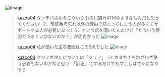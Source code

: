 
![image](https://gyazo.com/16e1a609cd3c6e91c6d508dae53996ad/thumb/1000)

> [kazoo04](https://twitter.com/kazoo04/status/1696715422228492451/photo/1) タッチパネルのこういう[[UI]] (銀行ATMのようなもんだと思ってください) で、暗証番号忘れ以外の理由で詰まってしまう人が多くてサポートする人が必要になってる…という話を聞いたんだけど「どういう要因でうまくいかないのか？」が面白かった
>  ![image](https://pbs.twimg.com/media/F4vwygVbEAA2Pcj?format=png&name=medium#.png)

> [kazoo04](https://twitter.com/kazoo04/status/1696717104052133938) 私が聞いた主な要因はこの2点でした
>  ![image](https://pbs.twimg.com/media/F4vy8SYa0AASNmL?format=jpg&name=medium#.png)

> [kazoo04](https://twitter.com/kazoo04/status/1696720087066214895) クリアボタンについては「クリア」ってカタカナをわざわざ使う必要もないのかなと思う　「訂正」にするだけでもすこしはマシになりそう

